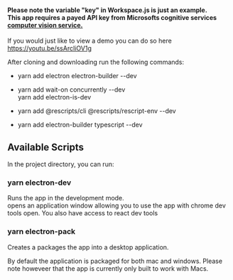 
#### Please note the variable "key" in Workspace.js is just an example.<br> This app requires a payed API key from Microsofts cognitive services <a href="https://azure.microsoft.com/en-gb/services/cognitive-services/computer-vision/">computer vision service.<a/>

If you would just like to view a demo you can do so here https://youtu.be/ssArcIiOV1g

After cloning and downloading run the following commands:

  * yarn add electron electron-builder --dev
  
  * yarn add wait-on concurrently --dev<br>
  yarn add electron-is-dev
  
  * yarn add @rescripts/cli @rescripts/rescript-env --dev
  
  * yarn add electron-builder typescript --dev



## Available Scripts

In the project directory, you can run:

### yarn electron-dev

Runs the app in the development mode.<br>
opens an application window allowing you to use the app with chrome dev tools open. You also have access to react dev tools

### yarn electron-pack

Creates a packages the app into a desktop application.<br>

By default the application is packaged for both mac and windows. Please note howeveer that the app is currently only built to work with Macs.
